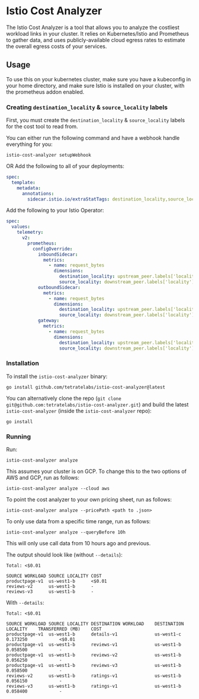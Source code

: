 # Istio Cost Analyzer

The Istio Cost Analyzer is a tool that allows you to analyze the costliest workload links in your cluster. It relies on Kubernetes/Istio and Prometheus to gather
data, and uses publicly-available cloud egress rates to estimate the overall egress costs of your services.

## Usage

To use this on your kubernetes cluster, make sure you have a kubeconfig in your home directory, and make sure Istio is installed on your cluster, with the prometheus addon enabled.

### Creating `destination_locality` & `source_locality` labels

First, you must create the `destination_locality` & `source_locality` labels for the cost tool to read from.

You can either run the following command and have a webhook handle everything for you:

```
istio-cost-analyzer setupWebhook
```

OR Add the following to all of your deployments:

```yaml
spec:
  template:
    metadata:
      annotations:
        sidecar.istio.io/extraStatTags: destination_locality,source_locality
```

Add the following to your Istio Operator:

```yaml
spec:
  values:
    telemetry:
      v2:
        prometheus:
          configOverride:
            inboundSidecar:
              metrics:
                - name: request_bytes
                  dimensions:
                    destination_locality: upstream_peer.labels['locality'].value
                    source_locality: downstream_peer.labels['locality'].value
            outboundSidecar:
              metrics:
                - name: request_bytes
                  dimensions:
                    destination_locality: upstream_peer.labels['locality'].value
                    source_locality: downstream_peer.labels['locality'].value
            gateway:
              metrics:
                - name: request_bytes
                  dimensions:
                    destination_locality: upstream_peer.labels['locality'].value
                    source_locality: downstream_peer.labels['locality'].value
```


### Installation

To install the `istio-cost-analyzer` binary:

```shell
go install github.com/tetratelabs/istio-cost-analyzer@latest
```

You can alternatively clone the repo (`git clone git@github.com:tetratelabs/istio-cost-analyzer.git`) and build the latest
`istio-cost-analyzer` (inside the `istio-cost-analyzer` repo):

```
go install
```

### Running

Run:

```
istio-cost-analyzer analyze
```

This assumes your cluster is on GCP. To change this to the two options of AWS and GCP, run as follows:
```
istio-cost-analyzer analyze --cloud aws
```
To point the cost analyzer to your own pricing sheet, run as follows:
```
istio-cost-analyzer analyze --pricePath <path to .json>
```
To only use data from a specific time range, run as follows:
```
istio-cost-analyzer analyze --queryBefore 10h
```
This will only use call data from 10 hours ago and previous.

The output should look like (without `--details`): 

```
Total: <$0.01

SOURCE WORKLOAD	SOURCE LOCALITY	COST   
productpage-v1 	us-west1-b     	<$0.01	
reviews-v2     	us-west1-b     	-     	
reviews-v3     	us-west1-b     	-  
```
With `--details`:

```
Total: <$0.01

SOURCE WORKLOAD	SOURCE LOCALITY	DESTINATION WORKLOAD	DESTINATION LOCALITY	TRANSFERRED (MB)	COST   
productpage-v1 	us-west1-b     	details-v1          	us-west1-c          	0.173250        	<$0.01	
productpage-v1 	us-west1-b     	reviews-v1          	us-west1-b          	0.058500        	-     	
productpage-v1 	us-west1-b     	reviews-v2          	us-west1-b          	0.056250        	-     	
productpage-v1 	us-west1-b     	reviews-v3          	us-west1-b          	0.058500        	-     	
reviews-v2     	us-west1-b     	ratings-v1          	us-west1-b          	0.056150        	-     	
reviews-v3     	us-west1-b     	ratings-v1          	us-west1-b          	0.058400        	-    
```
